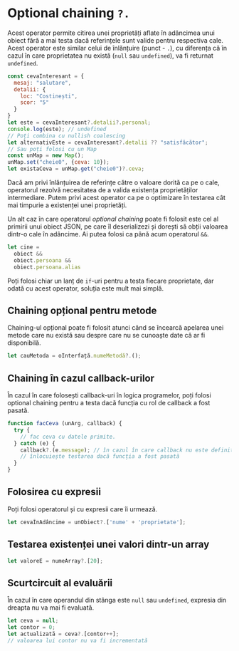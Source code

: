 # Optional chaining `?.`

Acest operator permite citirea unei proprietăți aflate în adâncimea unui obiect fără a mai testa dacă referințele sunt valide pentru respectiva cale. Acest operator este similar celui de înlănțuire (punct - `.`), cu diferența că în cazul în care proprietatea nu există (`null` sau `undefined`), va fi returnat `undefined`.

```javascript
const cevaInteresant = {
  mesaj: "salutare",
  detalii: {
    loc: "Costinești",
    scor: "5"
  }
}
let este = cevaInteresant?.detalii?.personal;
console.log(este); // undefined
// Poți combina cu nullish coalescing
let alternativEste = cevaInteresant?.detalii ?? "satisfăcător";
// Sau poți folosi cu un Map
const unMap = new Map();
unMap.set("cheie0", {ceva: 10});
let existaCeva = unMap.get("cheie0")?.ceva;
```

Dacă am privi înlănțuirea de referințe către o valoare dorită ca pe o cale, operatorul rezolvă necesitatea de a valida existența proprietăților intermediare. Putem privi acest operator ca pe o optimizare în testarea cât mai timpurie a existenței unei proprietăți.

Un alt caz în care operatorul *optional chaining* poate fi folosit este cel al primirii unui obiect JSON, pe care îl deserializezi și dorești să obții valoarea dintr-o cale în adâncime. Ai putea folosi ca până acum operatorul `&&`.

```javascript
let cine =
  obiect &&
  obiect.persoana &&
  obiect.persoana.alias
```

Poți folosi chiar un lanț de `if`-uri pentru a testa fiecare proprietate, dar odată cu acest operator, soluția este mult mai simplă. 

## Chaining opțional pentru metode

Chaining-ul opțional poate fi folosit atunci când se încearcă apelarea unei metode care nu există sau despre care nu se cunoaște date că ar fi disponibilă.

```javascript
let cauMetoda = oInterfață.numeMetodă?.();
```

## Chaining în cazul callback-urilor

În cazul în care folosești callback-uri în logica programelor, poți folosi optional chaining pentru a testa dacă funcția cu rol de callback a fost pasată.

```javascript
function facCeva (unArg, callback) {
  try {
    // fac ceva cu datele primite.
  } catch (e) {
    callback?.(e.message); // în cazul în care callback nu este definită, nu este ridicată nicio excepție.
    // înlocuiește testarea dacă funcția a fost pasată
  }
}
```

## Folosirea cu expresii

Poți folosi operatorul și cu expresii care îi urmează.

```javascript
let cevaÎnAdâncime = unObiect?.['nume' + 'proprietate'];
```

## Testarea existenței unei valori dintr-un array

```javascript
let valoreE = numeArray?.[20];
```

## Scurtcircuit al evaluării

În cazul în care operandul din stânga este `null` sau `undefined`, expresia din dreapta nu va mai fi evaluată.

```javascript
let ceva = null;
let contor = 0;
let actualizată = ceva?.[contor++];
// valoarea lui contor nu va fi incrementată
```
